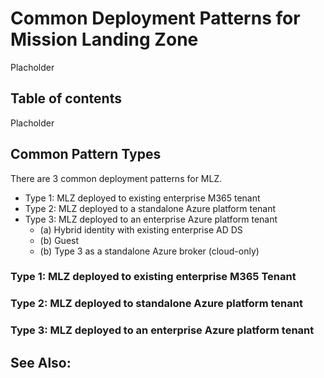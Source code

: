 # Common Deployment Patterns for Mission Landing Zone
Placholder
## Table of contents
Placholder

## Common Pattern Types
There are 3 common deployment patterns for MLZ.
- Type 1: MLZ deployed to existing enterprise M365 tenant
- Type 2: MLZ deployed to a standalone Azure platform tenant
- Type 3: MLZ deployed to an enterprise Azure platform tenant
  - (a) Hybrid identity with existing enterprise AD DS
  - (b) Guest 
  - (b) Type 3 as a standalone Azure broker (cloud-only)
### Type 1: MLZ deployed to existing enterprise M365 Tenant

### Type 2: MLZ deployed to standalone Azure platform tenant

### Type 3: MLZ deployed to an enterprise Azure platform tenant

## See Also: